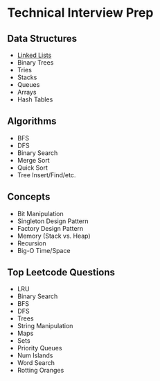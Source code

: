 # Technical Interview Prep

## Data Structures
- [Linked Lists](./src/data-structures/linked-lists/README.md)
- Binary Trees
- Tries
- Stacks
- Queues
- Arrays
- Hash Tables

## Algorithms
- BFS
- DFS
- Binary Search
- Merge Sort
- Quick Sort
- Tree Insert/Find/etc.

## Concepts
- Bit Manipulation
- Singleton Design Pattern
- Factory Design Pattern
- Memory (Stack vs. Heap)
- Recursion
- Big-O Time/Space

## Top Leetcode Questions
- LRU
- Binary Search
- BFS
- DFS
- Trees
- String Manipulation
- Maps
- Sets
- Priority Queues
- Num Islands
- Word Search
- Rotting Oranges